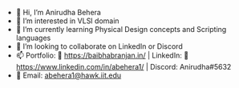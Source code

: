 - 👋 Hi, I’m Anirudha Behera
- 👀 I’m interested in VLSI domain
- 🌱 I’m currently learning Physical Design concepts and Scripting languages
- 💞️ I’m looking to collaborate on LinkedIn or Discord
- 📫 Portfolio: 🔗 https://baibhabranjan.in/ | LinkedIn: 🔗 https://www.linkedin.com/in/abehera1/ | Discord: Anirudha#5632
- 🤝 Email: abehera1@hawk.iit.edu

<!---
BeheraAnirudh/BeheraAnirudh is a ✨ special ✨ repository because its `README.md` (this file) appears on your GitHub profile.
You can click the Preview link to take a look at your changes.
--->
